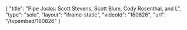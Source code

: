 {
    "title": "Pipe Jocks: Scott Stevens, Scott Blum, Cody Rosenthal, and L",
    "type": "solo",
    "layout": "iframe-static",
    "videoId": "160826",
    "url": "\/tvpembed\/160826"
}